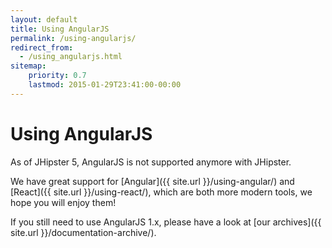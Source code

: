```yaml
---
layout: default
title: Using AngularJS
permalink: /using-angularjs/
redirect_from:
  - /using_angularjs.html
sitemap:
    priority: 0.7
    lastmod: 2015-01-29T23:41:00-00:00
---
```


# <i class="fa fa-html5"></i> Using AngularJS

As of JHipster 5, AngularJS is not supported anymore with JHipster.

We have great support for [Angular]({{ site.url }}/using-angular/) and [React]({{ site.url }}/using-react/), which are both more modern tools, we hope you will enjoy them!

If you still need to use AngularJS 1.x, please have a look at [our archives]({{ site.url }}/documentation-archive/).
